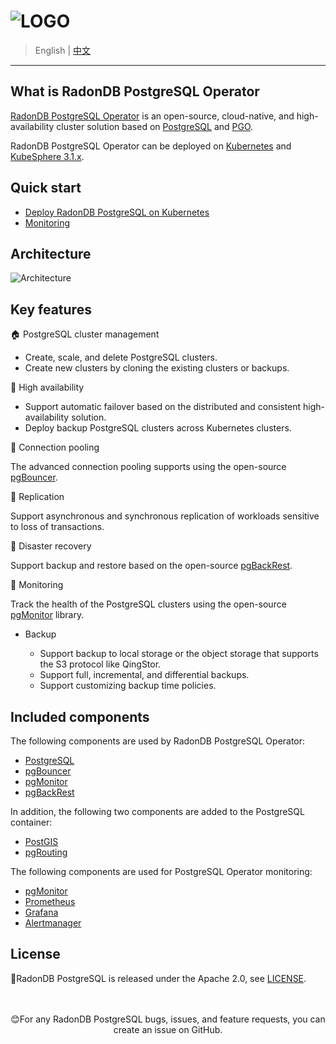 # ![LOGO](docs/images/logo_radondb.png)

> English | [中文](README_zh.md)

----

## What is RadonDB PostgreSQL Operator

[RadonDB PostgreSQL Operator](https://github.com/radondb/radondb-postgresql-operator) is an open-source, cloud-native, and high-availability cluster solution based on [PostgreSQL](https://www.postgresql.org/) and [PGO](https://github.com/CrunchyData/postgres-operator/).

RadonDB PostgreSQL Operator can be deployed on [Kubernetes](https://kubernetes.io) and [KubeSphere 3.1.x](https://kubesphere.com.cn).

## Quick start

- [Deploy RadonDB PostgreSQL on Kubernetes](docs/deploy_radondb_postgresql_operator_on_kubernetes.md)
- [Monitoring](docs/monitor_prometheus.md)

## Architecture

![Architecture](docs/images/operator.png)

## Key features

🏠 PostgreSQL cluster management
  
  * Create, scale, and delete PostgreSQL clusters.
  * Create new clusters by cloning the existing clusters or backups.

👏 High availability

  * Support automatic failover based on the distributed and consistent high-availability solution.
  * Deploy backup PostgreSQL clusters across Kubernetes clusters.

🎈 Connection pooling
  
  The advanced connection pooling supports using the open-source [pgBouncer](https://access.crunchydata.com/documentation/postgres-operator/v5/tutorial/connection-pooling/).

🎂 Replication
  
  Support asynchronous and synchronous replication of workloads sensitive to loss of transactions.

🎯 Disaster recovery

  Support backup and restore based on the open-source [pgBackRest](https://www.pgbackrest.org/).

🔔 Monitoring

  Track the health of the PostgreSQL clusters using the open-source [pgMonitor](https://github.com/CrunchyData/pgmonitor) library.

* Backup

  * Support backup to local storage or the object storage that supports the S3 protocol like QingStor.
  * Support full, incremental, and differential backups.
  * Support customizing backup time policies.

## Included components

The following components are used by RadonDB PostgreSQL Operator:

* [PostgreSQL](https://www.postgresql.org/)
* [pgBouncer](http://pgbouncer.github.io/)
* [pgMonitor](https://github.com/CrunchyData/pgmonitor)
* [pgBackRest](https://www.pgbackrest.org/)

In addition, the following two components are added to the PostgreSQL container:

* [PostGIS](http://postgis.net/)
* [pgRouting](https://pgrouting.org/)

 The following components are used for PostgreSQL Operator monitoring:

* [pgMonitor](https://github.com/CrunchyData/pgmonitor)
* [Prometheus](https://github.com/prometheus/prometheus)
* [Grafana](https://github.com/grafana/grafana)
* [Alertmanager](https://github.com/prometheus/alertmanager)

## License

📖RadonDB PostgreSQL is released under the Apache 2.0, see [LICENSE](./LICENSE).

<p align="center">
<br/><br/>
😊For any RadonDB PostgreSQL bugs, issues, and feature requests, you can create an issue on GitHub.
<br/>
</a>
</p>
